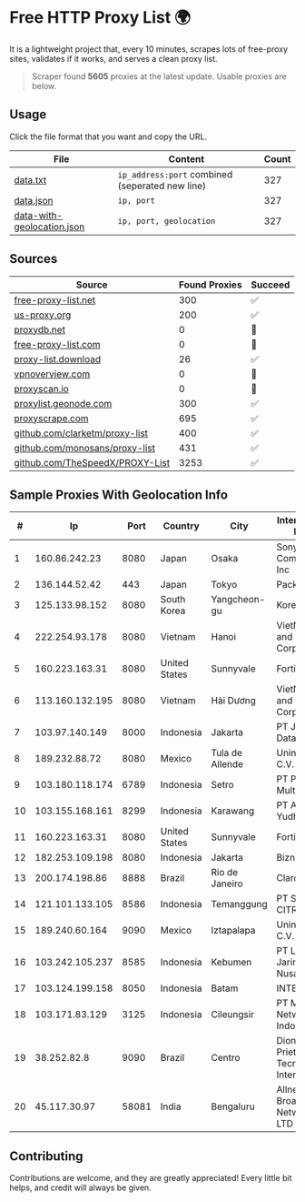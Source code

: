 
# Free HTTP Proxy List 🌍

It is a lightweight project that, every 10 minutes, scrapes lots of free-proxy sites, validates if it works, and serves a clean proxy list.


> Scraper found **5605** proxies at the latest update. Usable proxies are below.

## Usage

Click the file format that you want and copy the URL.


|File|Content|Count|
|----|-------|-----|
|[data.txt](https://raw.githubusercontent.com/themiralay/Proxy-List-World/master/data.txt)|`ip_address:port` combined (seperated new line)|327|
|[data.json](https://raw.githubusercontent.com/themiralay/Proxy-List-World/master/data.json)|`ip, port`|327|
|[data-with-geolocation.json](https://raw.githubusercontent.com/themiralay/Proxy-List-World/master/data-with-geolocation.json)|`ip, port, geolocation`|327|

## Sources

|Source|Found Proxies|Succeed|
|------|-------------|-------|
|[free-proxy-list.net](https://free-proxy-list.net)|300|✅|
|[us-proxy.org](https://www.us-proxy.org)|200|✅|
|[proxydb.net](http://proxydb.net)|0|🚫|
|[free-proxy-list.com](https://free-proxy-list.com/?page=&port=&type%5B%5D=http&type%5B%5D=https&up_time=0&search=Search)|0|🚫|
|[proxy-list.download](https://www.proxy-list.download/HTTP)|26|✅|
|[vpnoverview.com](https://vpnoverview.com/privacy/anonymous-browsing/free-proxy-servers)|0|🚫|
|[proxyscan.io](https://www.proxyscan.io)|0|🚫|
|[proxylist.geonode.com](https://proxylist.geonode.com/api/proxy-list?limit=300&page=1&sort_by=lastChecked&sort_type=desc&protocols=http,https)|300|✅|
|[proxyscrape.com](https://api.proxyscrape.com/v2/?request=displayproxies&protocol=http&timeout=10000&country=all&ssl=all&anonymity=all)|695|✅|
|[github.com/clarketm/proxy-list](https://raw.githubusercontent.com/clarketm/proxy-list/master/proxy-list-raw.txt)|400|✅|
|[github.com/monosans/proxy-list](https://raw.githubusercontent.com/monosans/proxy-list/main/proxies/http.txt)|431|✅|
|[github.com/TheSpeedX/PROXY-List](https://raw.githubusercontent.com/TheSpeedX/PROXY-List/master/http.txt)|3253|✅|


## Sample Proxies With Geolocation Info

|#|Ip|Port|Country|City|Internet Service Provider|
|-|--|----|-------|----|-------------------------|
|1|160.86.242.23|8080|Japan|Osaka|Sony Network Communications Inc|
|2|136.144.52.42|443|Japan|Tokyo|Packet Host, Inc.|
|3|125.133.98.152|8080|South Korea|Yangcheon-gu|Korea Telecom|
|4|222.254.93.178|8080|Vietnam|Hanoi|VietNam Post and Telecom Corporation|
|5|160.223.163.31|8080|United States|Sunnyvale|Fortinet Inc.|
|6|113.160.132.195|8080|Vietnam|Hải Dương|VietNam Post and Telecom Corporation|
|7|103.97.140.149|8000|Indonesia|Jakarta|PT Jembatan Data Pangrango|
|8|189.232.88.72|8080|Mexico|Tula de Allende|Uninet S.A. de C.V.|
|9|103.180.118.174|6789|Indonesia|Setro|PT Persada Data Multimedia|
|10|103.155.168.161|8299|Indonesia|Karawang|PT Arozak Bima Yudho Sangkara|
|11|160.223.163.31|8080|United States|Sunnyvale|Fortinet Inc.|
|12|182.253.109.198|8080|Indonesia|Jakarta|Biznet Metronet|
|13|200.174.198.86|8888|Brazil|Rio de Janeiro|Claro S.A|
|14|121.101.133.105|8586|Indonesia|Temanggung|PT SELARAS CITRA TERABIT|
|15|189.240.60.164|9090|Mexico|Iztapalapa|Uninet S.A. de C.V.|
|16|103.242.105.237|8585|Indonesia|Kebumen|PT Lintas Jaringan Nusantara|
|17|103.124.199.158|8050|Indonesia|Batam|INTEK|
|18|103.171.83.129|3125|Indonesia|Cileungsir|PT Multi Network Indonesia|
|19|38.252.82.8|9090|Brazil|Centro|Dione Balarim Prieto Tecnologia e Internet|
|20|45.117.30.97|58081|India|Bengaluru|Allnet Broadband Network PVT LTD|



## Contributing

Contributions are welcome, and they are greatly appreciated! Every
little bit helps, and credit will always be given.

